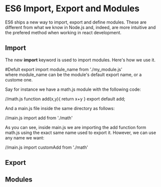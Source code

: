 <h1>ES6 Import, Export and Modules</h1>
ES6 ships a new way to import, export and define modules. These are different from what we
know in Node.js and, indeed, are more intuitive and the prefered method when working in
react development.

<h2>Import</h2>
The new <strong>import</strong> keyword is used to import modules. Here's how we use it.

#Defult export
import module_name from './my_module.js' <br>
where module_name can be the module's default export name, or a custome one.

Say for instance we have a math.js module with the following code:

//math.js
function add(x,y){
    return x+y
}
export default add;

And a main.js file inside the same directory as follows:

//main.js
import add from './math'

As you can see, inside main.js we are importing the add function form math.js using the exact same name used to export it. However, we can use any name we want:

//main.js 
import customAdd from './math'
<br>

<h2>Export</h2>


<h2>Modules</h2>






